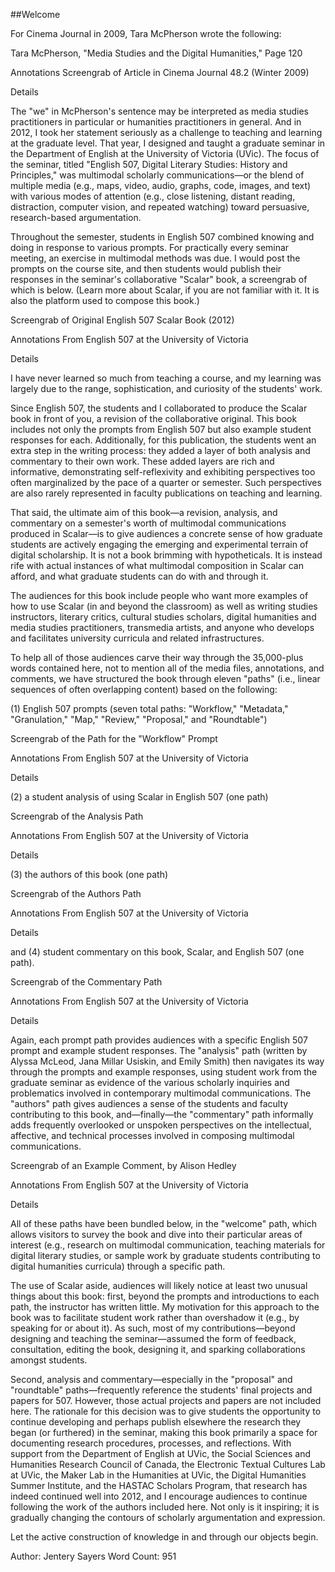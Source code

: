 ##Welcome 

For Cinema Journal in 2009, Tara McPherson wrote the following:

Tara McPherson, "Media Studies and the Digital Humanities," Page 120

Annotations
Screengrab of Article in Cinema Journal 48.2 (Winter 2009)

Details

The "we" in McPherson's sentence may be interpreted as media studies practitioners in particular or humanities practitioners in general. And in 2012, I took her statement seriously as a challenge to teaching and learning at the graduate level. That year, I designed and taught a graduate seminar in the Department of English at the University of Victoria (UVic). The focus of the seminar, titled "English 507, Digital Literary Studies: History and Principles," was multimodal scholarly communications—or the blend of multiple media (e.g., maps, video, audio, graphs, code, images, and text) with various modes of attention (e.g., close listening, distant reading, distraction, computer vision, and repeated watching) toward persuasive, research-based argumentation.

Throughout the semester, students in English 507 combined knowing and doing in response to various prompts. For practically every seminar meeting, an exercise in multimodal methods was due. I would post the prompts on the course site, and then students would publish their responses in the seminar's collaborative "Scalar" book, a screengrab of which is below. (Learn more about Scalar, if you are not familiar with it. It is also the platform used to compose this book.) 

Screengrab of Original English 507 Scalar Book (2012)

Annotations
From English 507 at the University of Victoria

Details

I have never learned so much from teaching a course, and my learning was largely due to the range, sophistication, and curiosity of the students' work.

Since English 507, the students and I collaborated to produce the Scalar book in front of you, a revision of the collaborative original. This book includes not only the prompts from English 507 but also example student responses for each. Additionally, for this publication, the students went an extra step in the writing process: they added a layer of both analysis and commentary to their own work. These added layers are rich and informative, demonstrating self-reflexivity and exhibiting perspectives too often marginalized by the pace of a quarter or semester. Such perspectives are also rarely represented in faculty publications on teaching and learning. 

That said, the ultimate aim of this book—a revision, analysis, and commentary on a semester's worth of multimodal communications produced in Scalar—is to give audiences a concrete sense of how graduate students are actively engaging the emerging and experimental terrain of digital scholarship. It is not a book brimming with hypotheticals. It is instead rife with actual instances of what multimodal composition in Scalar can afford, and what graduate students can do with and through it.  

The audiences for this book include people who want more examples of how to use Scalar (in and beyond the classroom) as well as writing studies instructors, literary critics, cultural studies scholars, digital humanities and media studies practitioners, transmedia artists, and anyone who develops and facilitates university curricula and related infrastructures.

To help all of those audiences carve their way through the 35,000-plus words contained here, not to mention all of the media files, annotations, and comments, we have structured the book through eleven "paths" (i.e., linear sequences of often overlapping content) based on the following:

(1) English 507 prompts (seven total paths: "Workflow," "Metadata," "Granulation," "Map," "Review," "Proposal," and "Roundtable")

Screengrab of the Path for the "Workflow" Prompt

Annotations
From English 507 at the University of Victoria

Details

(2) a student analysis of using Scalar in English 507 (one path)

Screengrab of the Analysis Path

Annotations
From English 507 at the University of Victoria

Details

(3) the authors of this book (one path) 

Screengrab of the Authors Path

Annotations
From English 507 at the University of Victoria

Details

and (4) student commentary on this book, Scalar, and English 507 (one path).

Screengrab of the Commentary Path

Annotations
From English 507 at the University of Victoria

Details

Again, each prompt path provides audiences with a specific English 507 prompt and example student responses. The "analysis" path (written by Alyssa McLeod, Jana Millar Usiskin, and Emily Smith) then navigates its way through the prompts and example responses, using student work from the graduate seminar as evidence of the various scholarly inquiries and problematics involved in contemporary multimodal communications. The "authors" path gives audiences a sense of the students and faculty contributing to this book, and—finally—the "commentary" path informally adds frequently overlooked or unspoken perspectives on the intellectual, affective, and technical processes involved in composing multimodal communications. 

Screengrab of an Example Comment, by Alison Hedley

Annotations
From English 507 at the University of Victoria

Details

All of these paths have been bundled below, in the "welcome" path, which allows visitors to survey the book and dive into their particular areas of interest (e.g., research on multimodal communication, teaching materials for digital literary studies, or sample work by graduate students contributing to digital humanities curricula) through a specific path. 

The use of Scalar aside, audiences will likely notice at least two unusual things about this book: first, beyond the prompts and introductions to each path, the instructor has written little. My motivation for this approach to the book was to facilitate student work rather than overshadow it (e.g., by speaking for or about it). As such, most of my contributions—beyond designing and teaching the seminar—assumed the form of feedback, consultation, editing the book, designing it, and sparking collaborations amongst students.

Second, analysis and commentary—especially in the "proposal" and "roundtable" paths—frequently reference the students' final projects and papers for 507. However, those actual projects and papers are not included here. The rationale for this decision was to give students the opportunity to continue developing and perhaps publish elsewhere the research they began (or furthered) in the seminar, making this book primarily a space for documenting research procedures, processes, and reflections. With support from the Department of English at UVic, the Social Sciences and Humanities Research Council of Canada, the Electronic Textual Cultures Lab at UVic, the Maker Lab in the Humanities at UVic, the Digital Humanities Summer Institute, and the HASTAC Scholars Program, that research has indeed continued well into 2012, and I encourage audiences to continue following the work of the authors included here. Not only is it inspiring; it is gradually changing the contours of scholarly argumentation and expression. 

Let the active construction of knowledge in and through our objects begin. 

Author: Jentery Sayers
Word Count: 951
